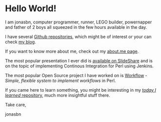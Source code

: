 # Hello World!

I am jonasbn, computer programmer, runner, LEGO builder, powernapper and father of 2 boys all squeezed in the few hours available in the day.

I have several [Github repositories](https://github.com/jonasbn), which might be of interest or your can check [my blog](https://lastmover.wordpress.com/).

If you want to know more about me, check out my [about.me page](https://about.me/jonasbn).

The most popular presentation I ever did is [available on SlideShare](https://www.slideshare.net/jonasbn/perl-and-jenkins-for-osd2011) and is on the topic of implementing Continous Integration for Perl using Jenkins.

The most popular Open Source project I have worked on is [Workflow](https://metacpan.org/pod/Workflow) - _Simple, flexible system to implement workflows_ in Perl.

If you came here to learn something, you might be interesting in my [_today I learned_ repository](http://jonasbn.github.io/til/), much more insightful stuff there.

Take care,

jonasbn
